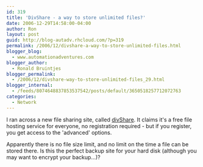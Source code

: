 ```yaml
---
id: 319
title: 'DivShare - a way to store unlimited files?'
date: 2006-12-29T14:58:00-04:00
author: Ron
layout: post
guid: http://blog-autadv.rhcloud.com/?p=319
permalink: /2006/12/divshare-a-way-to-store-unlimited-files.html
blogger_blog:
  - www.automationadventures.com
blogger_author:
  - Ronald Bruintjes
blogger_permalink:
  - /2006/12/divshare-way-to-store-unlimited-files_29.html
blogger_internal:
  - /feeds/8074648837853537542/posts/default/3650518257712072763
categories:
  - Network
---
```

I ran across a new file sharing site, called [divShare](http://www.divshare.com/). It claims it's a free file hosting service for everyone, no registration required - but if you register, you get access to the 'advanced' options.

Apparently there is no file size limit, and no limit on the time a file can be stored there. Is this the perfect backup site for your hard disk (although you may want to encrypt your backup...)?